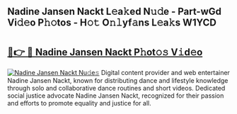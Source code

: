 ## Nadine Jansen Nackt L𝚎a𝚔ed N𝚞𝚍e - Part-wGd Vi𝚍𝚎o P𝚑𝚘tos - H𝚘𝚝 O𝚗𝚕yf𝚊ns L𝚎a𝚔s W1YCD

# <h2><a href="http://kfcz6l.oniu.top/?m=Nadine+Jansen+Nackt">🔗👉 🔴 Nadine Jansen Nackt P𝚑ot𝚘𝚜 V𝚒d𝚎o</a></h2>

[![Nadine Jansen Nackt Nu𝚍e𝚜](https://i.imgur.com/0qMVB7G.gif)](http://kfcz6l.oniu.top/?m=Nadine+Jansen+Nackt)
Digital content provider and web entertainer Nadine Jansen Nackt, known for distributing dance and lifestyle knowledge through solo and collaborative dance routines and short videos. Dedicated social justice advocate Nadine Jansen Nackt, recognized for their passion and efforts to promote equality and justice for all.  
